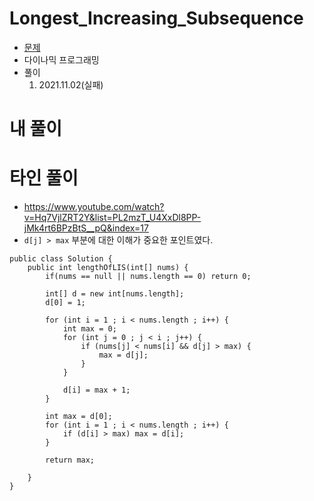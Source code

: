 # Longest_Increasing_Subsequence
- [문제](https://leetcode.com/problems/longest-increasing-subsequence/description/)
- 다이나믹 프로그래밍
- 풀이
    1. 2021.11.02(실패)

# 내 풀이




# 타인 풀이
- https://www.youtube.com/watch?v=Hq7VjlZRT2Y&list=PL2mzT_U4XxDl8PP-jMk4rt6BPzBtS__pQ&index=17
- `d[j] > max` 부분에 대한 이해가 중요한 포인트였다.
```
public class Solution {
    public int lengthOfLIS(int[] nums) {
        if(nums == null || nums.length == 0) return 0;  
        
        int[] d = new int[nums.length];
        d[0] = 1;
        
        for (int i = 1 ; i < nums.length ; i++) {
            int max = 0;
            for (int j = 0 ; j < i ; j++) {
                if (nums[j] < nums[i] && d[j] > max) {
                    max = d[j];
                }
            }
            
            d[i] = max + 1;
        }
        
        int max = d[0];
        for (int i = 1 ; i < nums.length ; i++) {
            if (d[i] > max) max = d[i];
        }
        
        return max;

    }
}


```